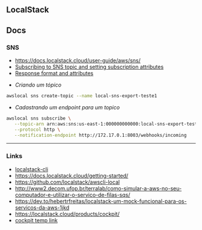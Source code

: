 ## LocalStack

## Docs

### SNS
- https://docs.localstack.cloud/user-guide/aws/sns/
- [Subscribing to SNS topic and setting subscription attributes ](https://docs.localstack.cloud/user-guide/aws/sns/#subscribing-to-sns-topic-and-setting-subscription-attributes)
- [Response format and attributes](https://docs.localstack.cloud/user-guide/aws/sns/#response-format-and-attributes)

* *Criando um tópico*
```sh
awslocal sns create-topic --name local-sns-export-teste1
```

* *Cadastrando um endpoint para um topico*
```sh
awslocal sns subscribe \
   --topic-arn arn:aws:sns:us-east-1:000000000000:local-sns-export-teste1 \
   --protocol http \
   --notification-endpoint http://172.17.0.1:8003/webhooks/incoming
```
-----

### Links
- [localstack-cli](https://docs.localstack.cloud/getting-started/installation/#localstack-cli)
- https://docs.localstack.cloud/getting-started/
- https://github.com/localstack/awscli-local
- http://www2.decom.ufop.br/terralab/como-simular-a-aws-no-seu-computador-e-utilizar-o-servico-de-filas-sqs/
- https://dev.to/hebertrfreitas/localstack-um-mock-funcional-para-os-servicos-da-aws-1jkd
- https://localstack.cloud/products/cockpit/
- [cockpit temp link](https://api.localstack.cloud/download/cockpit/v0.2.1/LocalStack%20Cockpit-0.2.1.AppImage?token=af2eea31d1560217d3b12cc64fca57f4)
